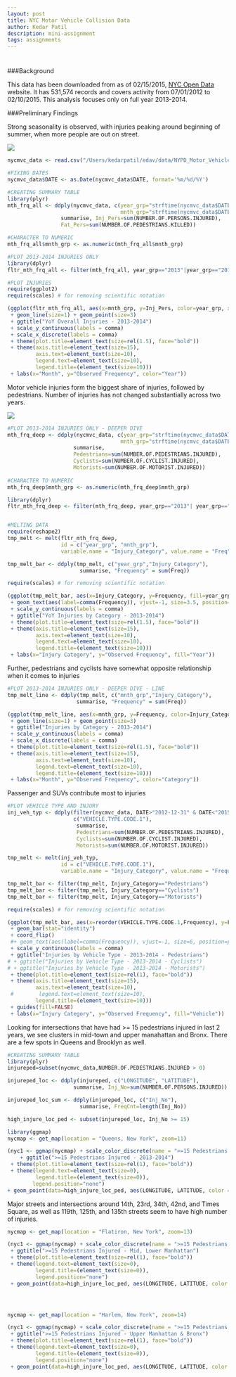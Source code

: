 ```yaml
---
layout: post
title: NYC Motor Vehicle Collision Data
author: Kedar Patil
description: mini-assignment
tags: assignments
---
```


#

###Background

This data has been downloaded from as of 02/15/2015, [NYC Open Data](https://data.cityofnewyork.us/NYC-BigApps/NYPD-Motor-Vehicle-Collisions/h9gi-nx95) website. It has 531,574 records and covers activity from 07/01/2012 to 02/10/2015. This analysis focuses only on full year 2013-2014.


###Preliminary Findings

Strong seasonality is observed, with injuries peaking around beginning of summer, when more people are out on street.

![](/Users/kedarpatil/edav/assets/NYCMotorVehicle_Kedar_charts/yoy_overall_injuries.png)

```r
nycmvc_data <- read.csv("/Users/kedarpatil/edav/data/NYPD_Motor_Vehicle_Collisions.csv")

#FIXING DATES
nycmvc_data$DATE <- as.Date(nycmvc_data$DATE, format='%m/%d/%Y')

#CREATING SUMMARY TABLE
library(plyr)
mth_frq_all <- ddply(nycmvc_data, c(year_grp="strftime(nycmvc_data$DATE, format='%Y')",
                                    mnth_grp="strftime(nycmvc_data$DATE, format='%m')"), 
                 summarise, Inj_Pers=sum(NUMBER.OF.PERSONS.INJURED), 
                 Fat_Pers=sum(NUMBER.OF.PEDESTRIANS.KILLED))

#CHARACTER TO NUMERIC
mth_frq_all$mnth_grp <- as.numeric(mth_frq_all$mnth_grp)

#PLOT 2013-2014 INJURIES ONLY
library(dplyr)
fltr_mth_frq_all <- filter(mth_frq_all, year_grp=="2013"|year_grp=="2014")

#PLOT INJURIES
require(ggplot2)
require(scales) # for removing scientific notation

(ggplot(fltr_mth_frq_all, aes(x=mnth_grp, y=Inj_Pers, color=year_grp, xmin=1, xmax=12, ymin=0, ymax = 7000)) 
 + geom_line(size=1) + geom_point(size=3)
 + ggtitle("YoY Overall Injuries - 2013-2014") 
 + scale_y_continuous(labels = comma)
 + scale_x_discrete(labels = comma)
 + theme(plot.title=element_text(size=rel(1.5), face="bold"))
 + theme(axis.title=element_text(size=15), 
         axis.text=element_text(size=10), 
         legend.text=element_text(size=10),
         legend.title=(element_text(size=10)))
 + labs(x="Month", y="Observed Frequency", color="Year"))
```






Motor vehicle injuries form the biggest share of injuries, followed by pedestrians. Number of injuries has not changed substantially across two years.


![](/Users/kedarpatil/edav/assets/NYCMotorVehicle_Kedar_charts/yoy_injuries_by_category.png)

```r
#PLOT 2013-2014 INJURIES ONLY - DEEPER DIVE
mth_frq_deep <- ddply(nycmvc_data, c(year_grp="strftime(nycmvc_data$DATE, format='%Y')",
                                    mnth_grp="strftime(nycmvc_data$DATE, format='%m')"), 
                     summarise,                 
                     Pedestrians=sum(NUMBER.OF.PEDESTRIANS.INJURED),
                     Cyclists=sum(NUMBER.OF.CYCLIST.INJURED),
                     Motorists=sum(NUMBER.OF.MOTORIST.INJURED))
 
#CHARACTER TO NUMERIC
mth_frq_deep$mnth_grp <- as.numeric(mth_frq_deep$mnth_grp)

library(dplyr)
fltr_mth_frq_deep <- filter(mth_frq_deep, year_grp=="2013"| year_grp=="2014")


#MELTING DATA
require(reshape2)
tmp_melt <- melt(fltr_mth_frq_deep,
                 id = c("year_grp", "mnth_grp"),
                 variable.name = "Injury_Category", value.name = "Freq")

tmp_melt_bar <- ddply(tmp_melt, c("year_grp","Injury_Category"),
                       summarise, "Frequency" = sum(Freq))

require(scales) # for removing scientific notation

(ggplot(tmp_melt_bar, aes(x=Injury_Category, y=Frequency, fill=year_grp, ymax = 45000)) + geom_bar(position="dodge",stat="identity")
 + geom_text(aes(label=comma(Frequency)), vjust=-1, size=3.5, position=position_dodge(.9))
 + scale_y_continuous(labels = comma)
 + ggtitle("YoY Injuries by Category - 2013-2014")
 + theme(plot.title=element_text(size=rel(1.5), face="bold"))
 + theme(axis.title=element_text(size=15), 
         axis.text=element_text(size=10), 
         legend.text=element_text(size=10),
         legend.title=(element_text(size=10)))
 + labs(x="Injury Category", y="Observed Frequency", fill="Year"))

```







Further, pedestrians and cyclists have somewhat opposite relationship when it comes to injuries

```r
#PLOT 2013-2014 INJURIES ONLY - DEEPER DIVE - LINE
tmp_melt_line <- ddply(tmp_melt, c("mnth_grp","Injury_Category"),
                      summarise, "Frequency" = sum(Freq))

(ggplot(tmp_melt_line, aes(x=mnth_grp, y=Frequency, color=Injury_Category, xmin=1, xmax=12, ymin=0)) 
 + geom_line(size=1) + geom_point(size=3)
 + ggtitle("Injuries by Category - 2013-2014") 
 + scale_y_continuous(labels = comma)
 + scale_x_discrete(labels = comma)
 + theme(plot.title=element_text(size=rel(1.5), face="bold"))
 + theme(axis.title=element_text(size=15), 
         axis.text=element_text(size=10), 
         legend.text=element_text(size=10),
         legend.title=(element_text(size=10)))
 + labs(x="Month", y="Observed Frequency", color="Category"))

```







Passenger and SUVs contribute most to injuries

```r
#PLOT VEHICLE TYPE AND INJURY
inj_veh_typ <- ddply(filter(nycmvc_data, DATE>"2012-12-31" & DATE<"2015-01-01"),
                     c("VEHICLE.TYPE.CODE.1"), 
                      summarise,                 
                      Pedestrians=sum(NUMBER.OF.PEDESTRIANS.INJURED),
                      Cyclists=sum(NUMBER.OF.CYCLIST.INJURED),
                      Motorists=sum(NUMBER.OF.MOTORIST.INJURED))

tmp_melt <- melt(inj_veh_typ,
                 id = c("VEHICLE.TYPE.CODE.1"),
                 variable.name = "Injury_Category", value.name = "Frequency")

tmp_melt_bar <- filter(tmp_melt, Injury_Category=="Pedestrians")
tmp_melt_bar <- filter(tmp_melt, Injury_Category=="Cyclists")
tmp_melt_bar <- filter(tmp_melt, Injury_Category=="Motorists")

require(scales) # for removing scientific notation

(ggplot(tmp_melt_bar, aes(x=reorder(VEHICLE.TYPE.CODE.1,Frequency), y=Frequency, fill=VEHICLE.TYPE.CODE.1)) 
 + geom_bar(stat="identity")
 + coord_flip()
 #+ geom_text(aes(label=comma(Frequency)), vjust=-1, size=6, position=position_dodge(.9))
 + scale_y_continuous(labels = comma)
 + ggtitle("Injuries by Vehicle Type - 2013-2014 - Pedestrians")
# + ggtitle("Injuries by Vehicle Type - 2013-2014 - Cyclists")
# + ggtitle("Injuries by Vehicle Type - 2013-2014 - Motorists")
 + theme(plot.title=element_text(size=rel(1), face="bold"))
 + theme(axis.title=element_text(size=15), 
         axis.text=element_text(size=10), 
 #        legend.text=element_text(size=10),
         legend.title=(element_text(size=10)))
 + guides(fill=FALSE)
 + labs(x="Injury Category", y="Observed Frequency", fill="Vehicle"))

```




Looking for intersections that have had >= 15 pedestrians injured in last 2 years, we see clusters in mid-town and upper manahattan and Bronx. There are a few spots in Queens and Brooklyn as well.

```r
#CREATING SUMMARY TABLE
library(plyr)
injureped=subset(nycmvc_data,NUMBER.OF.PEDESTRIANS.INJURED > 0)

injureped_loc <- ddply(injureped, c("LONGITUDE", "LATITUDE"), 
                     summarise, Inj_No=sum(NUMBER.OF.PERSONS.INJURED))

injureped_loc_sum <- ddply(injureped_loc, c("Inj_No"), 
                       summarise, FreqCnt=length(Inj_No))

high_injure_loc_ped <- subset(injureped_loc, Inj_No >= 15)

library(ggmap)
nycmap <- get_map(location = "Queens, New York", zoom=11)

(nyc1 <- ggmap(nycmap) + scale_color_discrete(name = ">=15 Pedestrians Injured - 2013-2014")
    + ggtitle(">=15 Pedestrians Injured - 2013-2014")
 + theme(plot.title=element_text(size=rel(1), face="bold"))
 + theme(legend.text=element_text(size=0),
         legend.title=(element_text(size=0)),
        legend.position="none")
+ geom_point(data=high_injure_loc_ped, aes(LONGITUDE, LATITUDE, color = 'Pedestrians'), size=2, alpha=1))
```



Major streets and intersections around 14th, 23rd, 34th, 42nd, and Times Square, as well as 119th, 125th, and 135th streets seem to have high number of injuries.

```r
nycmap <- get_map(location = "Flatiron, New York", zoom=13)

(nyc1 <- ggmap(nycmap) + scale_color_discrete(name = ">=15 Pedestrians Injured - 2013-2014")
 + ggtitle(">=15 Pedestrians Injured - Mid, Lower Manhattan")
 + theme(plot.title=element_text(size=rel(1), face="bold"))
 + theme(legend.text=element_text(size=0),
         legend.title=(element_text(size=0)),
         legend.position="none")
 + geom_point(data=high_injure_loc_ped, aes(LONGITUDE, LATITUDE, color = 'Pedestrians'), size=3))




nycmap <- get_map(location = "Harlem, New York", zoom=14)

(nyc1 <- ggmap(nycmap) + scale_color_discrete(name = ">=15 Pedestrians Injured - 2013-2014")
 + ggtitle(">=15 Pedestrians Injured - Upper Manhattan & Bronx")
 + theme(plot.title=element_text(size=rel(1), face="bold"))
 + theme(legend.text=element_text(size=0),
         legend.title=(element_text(size=0)),
         legend.position="none")
 + geom_point(data=high_injure_loc_ped, aes(LONGITUDE, LATITUDE, color = 'Pedestrians'), size=3))
```